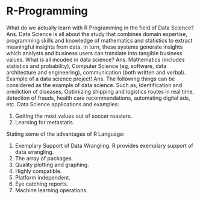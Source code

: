 # R-Programming 
What do we actually learn with R Programming in the field of Data Science?
Ans. Data Science is all about the study that combines domain expertise, programming skills and knowledge of mathematics and statistics to extract meaningful insights from data. In turn, these systems generate insights which analysts and business users can translate into tangible business values. 
What is all incuded in data science? 
Ans. Mathematics (includes statistics and probability), Computer Science (eg, software, data architecture and engineering), communication (both written and verbal).
Example of a data science project!
Ans. The following things can be considered as the example of data science. Such as; Identification and orediction of diseases, Optimizing shipping and logistics routes in real time, detection of frauds, health care recommendations, automating digital ads, etc. 
Data Science applications and examples:
1. Getting the most values out of soccer roasters. 
2. Learning for metastatis.

Stating some of the advantages of R Language:
1. Exemplary Support of Data Wrangling. R provides exemplary support of data wrangling. 
2. The array of packages. 
3. Quality plotting and graphing.
4. Highly compatible.
5. Platform independent.
6. Eye catching reports.
7. Machine learning operations. 
